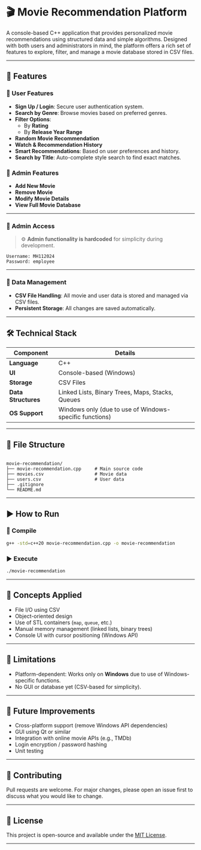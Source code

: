 # 🎬 Movie Recommendation Platform

A console-based C++ application that provides personalized movie recommendations using structured data and simple algorithms. Designed with both users and administrators in mind, the platform offers a rich set of features to explore, filter, and manage a movie database stored in CSV files.

---

## 🚀 Features

### 👥 User Features
- **Sign Up / Login**: Secure user authentication system.
- **Search by Genre**: Browse movies based on preferred genres.
- **Filter Options**:
  - By **Rating**
  - By **Release Year Range**
- **Random Movie Recommendation**
- **Watch & Recommendation History**
- **Smart Recommendations**: Based on user preferences and history.
- **Search by Title**: Auto-complete style search to find exact matches.

### 🔐 Admin Features
- **Add New Movie**
- **Remove Movie**
- **Modify Movie Details**
- **View Full Movie Database**

---

### 🔐 Admin Access

> ⚙️ **Admin functionality is hardcoded** for simplicity during development.

```
Username: MH112024  
Password: employee
```

---
### 💾 Data Management
- **CSV File Handling**: All movie and user data is stored and managed via CSV files.
- **Persistent Storage**: All changes are saved automatically.

---

## 🛠️ Technical Stack

| Component       | Details                                 |
|-----------------|------------------------------------------|
| **Language**    | C++                                      |
| **UI**          | Console-based (Windows)                  |
| **Storage**     | CSV Files                                |
| **Data Structures** | Linked Lists, Binary Trees, Maps, Stacks, Queues |
| **OS Support**  | Windows only (due to use of Windows-specific functions) |

---

## 📂 File Structure

```

movie-recommendation/
├── movie-recommendation.cpp     # Main source code
├── movies.csv                   # Movie data
├── users.csv                    # User data
├── .gitignore
└── README.md

````

---

## ▶️ How to Run

### 🔧 Compile

```bash
g++ -std=c++20 movie-recommendation.cpp -o movie-recommendation
````

### ▶️ Execute

```bash
./movie-recommendation
```

---

## 🧠 Concepts Applied

* File I/O using CSV
* Object-oriented design
* Use of STL containers (`map`, `queue`, etc.)
* Manual memory management (linked lists, binary trees)
* Console UI with cursor positioning (Windows API)

---

## 📌 Limitations

* Platform-dependent: Works only on **Windows** due to use of Windows-specific functions.
* No GUI or database yet (CSV-based for simplicity).

---

## 📅 Future Improvements

* Cross-platform support (remove Windows API dependencies)
* GUI using Qt or similar
* Integration with online movie APIs (e.g., TMDb)
* Login encryption / password hashing
* Unit testing

---

## 🙌 Contributing

Pull requests are welcome. For major changes, please open an issue first to discuss what you would like to change.

---

## 📄 License

This project is open-source and available under the [MIT License](LICENSE).

---


